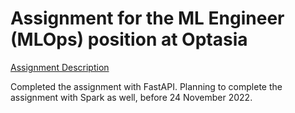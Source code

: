 # Assignment for the ML Engineer (MLOps) position at Optasia

[Assignment Description](ML_Assignment%20(1).pdf)

Completed the assignment with FastAPI. Planning to complete the assignment with Spark as well, before 24 November 2022.
